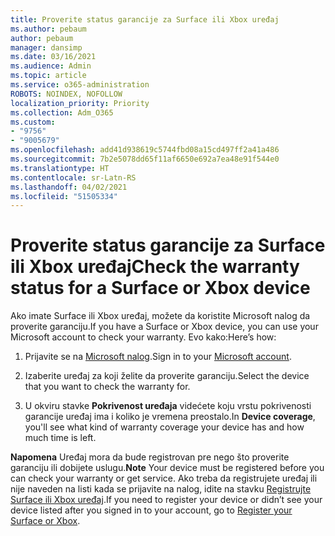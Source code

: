```yaml
---
title: Proverite status garancije za Surface ili Xbox uređaj
ms.author: pebaum
author: pebaum
manager: dansimp
ms.date: 03/16/2021
ms.audience: Admin
ms.topic: article
ms.service: o365-administration
ROBOTS: NOINDEX, NOFOLLOW
localization_priority: Priority
ms.collection: Adm_O365
ms.custom:
- "9756"
- "9005679"
ms.openlocfilehash: add41d938619c5744fbd08a15cd497ff2a41a486
ms.sourcegitcommit: 7b2e5078dd65f11af6650e692a7ea48e91f544e0
ms.translationtype: HT
ms.contentlocale: sr-Latn-RS
ms.lasthandoff: 04/02/2021
ms.locfileid: "51505334"
---
```

# <a name="check-the-warranty-status-for-a-surface-or-xbox-device"></a><span data-ttu-id="d769a-102">Proverite status garancije za Surface ili Xbox uređaj</span><span class="sxs-lookup"><span data-stu-id="d769a-102">Check the warranty status for a Surface or Xbox device</span></span>

<span data-ttu-id="d769a-103">Ako imate Surface ili Xbox uređaj, možete da koristite Microsoft nalog da proverite garanciju.</span><span class="sxs-lookup"><span data-stu-id="d769a-103">If you have a Surface or Xbox device, you can use your Microsoft account to check your warranty.</span></span> <span data-ttu-id="d769a-104">Evo kako:</span><span class="sxs-lookup"><span data-stu-id="d769a-104">Here’s how:</span></span>

1. <span data-ttu-id="d769a-105">Prijavite se na [Microsoft nalog](https://account.microsoft.com/devices/).</span><span class="sxs-lookup"><span data-stu-id="d769a-105">Sign in to your [Microsoft account](https://account.microsoft.com/devices/).</span></span> 

1. <span data-ttu-id="d769a-106">Izaberite uređaj za koji želite da proverite garanciju.</span><span class="sxs-lookup"><span data-stu-id="d769a-106">Select the device that you want to check the warranty for.</span></span>

1. <span data-ttu-id="d769a-107">U okviru stavke **Pokrivenost uređaja** videćete koju vrstu pokrivenosti garancije uređaj ima i koliko je vremena preostalo.</span><span class="sxs-lookup"><span data-stu-id="d769a-107">In **Device coverage**, you'll see what kind of warranty coverage your device has and how much time is left.</span></span>

<span data-ttu-id="d769a-108">**Napomena** Uređaj mora da bude registrovan pre nego što proverite garanciju ili dobijete uslugu.</span><span class="sxs-lookup"><span data-stu-id="d769a-108">**Note** Your device must be registered before you can check your warranty or get service.</span></span> <span data-ttu-id="d769a-109">Ako treba da registrujete uređaj ili nije naveden na listi kada se prijavite na nalog, idite na stavku [Registrujte Surface ili Xbox uređaj](https://support.microsoft.com/surface/register-your-surface-or-xbox-fd7d73f8-b0e6-c9fa-e83b-0b64652e2376).</span><span class="sxs-lookup"><span data-stu-id="d769a-109">If you need to register your device or didn’t see your device listed after you signed in to your account, go to [Register your Surface or Xbox](https://support.microsoft.com/surface/register-your-surface-or-xbox-fd7d73f8-b0e6-c9fa-e83b-0b64652e2376).</span></span>
